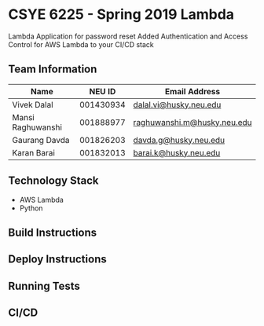 # CSYE 6225 - Spring 2019 Lambda

Lambda Application for password reset
Added Authentication and Access Control for AWS Lambda to your CI/CD stack

## Team Information

| Name | NEU ID | Email Address |
| --- | --- | --- |
| Vivek Dalal|001430934|dalal.vi@husky.neu.edu |
|Mansi Raghuwanshi|001888977|raghuwanshi.m@husky.neu.edu |
|Gaurang Davda|001826203|davda.g@husky.neu.edu|
|Karan Barai|001832013|barai.k@husky.neu.edu|

## Technology Stack
* AWS Lambda
* Python


## Build Instructions

## Deploy Instructions

## Running Tests

## CI/CD
